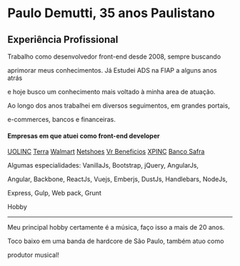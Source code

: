 

# Paulo Demutti,  35 anos Paulistano

  

## Experiência Profissional


Trabalho como desenvolvedor front-end desde 2008, sempre buscando

aprimorar meus conhecimentos. Já Estudei ADS na FIAP a alguns anos atrás

e hoje busco um conhecimento mais voltado à minha area de atuação.

  

Ao longo dos anos trabalhei em diversos seguimentos, em grandes portais,

e-commerces, bancos e financeiras.

  

#### Empresas em que atuei como front-end developer

  

 [UOLINC](http://uol.com.br)
 [Terra](http://terra.com.br)
 [Walmart](http://walmart.com)
[Netshoes](http://netshoes.com.br)
[Vr Beneficios](http://vr.com.br)
[XPINC](http://xpi.com.br)
[Banco Safra](http://safra.com.br)

  

Algumas especialidades: VanillaJs, Bootstrap, jQuery, AngularJs,

Angular, Backbone, ReactJs, Vuejs, Emberjs, DustJs, Handlebars, NodeJs,

Express, Gulp, Web pack, Grunt

  

Hobby

-----

  

Meu principal hobby certamente é a música, faço isso a mais de 20 anos.

Toco baixo em uma banda de hardcore de São Paulo, também atuo como

produtor musical!

  
